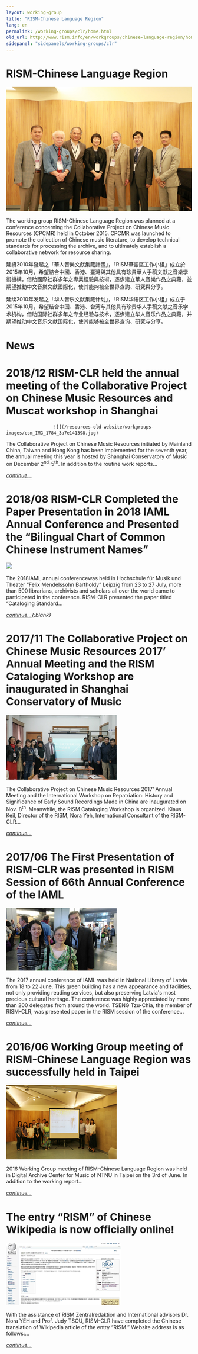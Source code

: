 ```yaml
---
layout: working-group
title: "RISM-Chinese Language Region"
lang: en
permalink: /working-groups/clr/home.html
old_url: http://www.rism.info/en/workgroups/chinese-language-region/home.html
sidepanel: "sidepanels/working-groups/clr"
---
```


# RISM-Chinese Language Region

 ![](/resources-old-website/workgroups-images/csm_image1198_2397dcfa97.jpg "image1198")



The working group RISM-Chinese Language Region was planned at a conference concerning the Collaborative Project on Chinese Music Resources (CPCMR) held in October 2015. CPCMR was launched to promote the collection of Chinese music literature, to develop technical standards for processing the archive, and to ultimately establish a collaborative network for resource sharing.

延續2010年發起之「華人音樂文獻集藏計畫」，「RISM華語區工作小組」成立於2015年10月，希望結合中國、香港、臺灣與其他具有珍貴華人手稿文獻之音樂學術機構，借助國際社群多年之專業經驗與技術，逐步建立華人音樂作品之典藏，並期望推動中文音樂文獻國際化，使其能夠被全世界查詢、研究與分享。

延续2010年发起之「华人音乐文献集藏计划」，「RISM华语区工作小组」成立于2015年10月，希望结合中国、香港、台湾与其他具有珍贵华人手稿文献之音乐学术机构，借助国际社群多年之专业经验与技术，逐步建立华人音乐作品之典藏，并期望推动中文音乐文献国际化，使其能够被全世界查询、研究与分享。

# News

# 2018/12 RISM-CLR held the annual meeting of the Collaborative Project on Chinese Music Resources and Muscat workshop in Shanghai

                      ![](/resources-old-website/workgroups-images/csm_IMG_1784_3a7e141398.jpg)

The Collaborative Project on Chinese Music Resources initiated by Mainland China, Taiwan and Hong Kong has been implemented for the seventh year, the annual meeting this year is hosted by Shanghai Conservatory of Music on December 2<sup>nd</sup>-5<sup>th</sup>. In addition to the routine work reports...

_[continue...](/en/workgroups/chinese-language-region/news/201812-rism-clr-held-the-annual-meeting.html "Opens internal link in current window")_







# 2018/08 RISM-CLR Completed the Paper Presentation in 2018 IAML Annual Conference and Presented the “Bilingual Chart of Common Chinese Instrument Names”

 ![](/resources-old-website/workgroups-images/201808_RISM-CLR_300px.JPG)

The 2018IAML annual conferencewas held in Hochschule für Musik und Theater “Felix Mendelssohn Bartholdy” Leipzig from 23 to 27 July, more than 500 librarians, archivists and scholars all over the world came to participated in the conference. RISM-CLR presented the paper titled “Cataloging Standard...

_[continue...](/en/workgroups/chinese-language-region/news/201808-rism-clr-completed-the-paper-presentation-in-2018-iaml-annual-conference-and-presented-the-bilingual-chart-of-common-chinese-instrument-names.html){:blank}_







# 2017/11 The Collaborative Project on Chinese Music Resources 2017’ Annual Meeting and the RISM Cataloging Workshop are inaugurated in Shanghai Conservatory of Music

 ![](/resources-old-website/workgroups-images/csm_DSC00327_3db68264d0.jpg "DSC00327")

The Collaborative Project on Chinese Music Resources 2017’ Annual Meeting and the International Workshop on Repatriation: History and Significance of Early Sound Recordings Made in China are inaugurated on Nov. 8<sup>th</sup>. Meanwhile, the RISM Cataloging Workshop is organized. Klaus Keil, Director of the RISM, Nora Yeh, International Consultant of the RISM-CLR...

_[continue...](/en/workgroups/chinese-language-region/news/201711-shanghai-meeting.html "Opens internal link in current window")_







# 2017/06 The First Presentation of RISM-CLR was presented in RISM Session of 66th Annual Conference of the IAML

 ![](/resources-old-website/workgroups-images/csm_IMG_4332_42798fb1da.jpg "IMG 4332")

The 2017 annual conference of IAML was held in National Library of Latvia from 18 to 22 June. This green building has a new appearance and facilities, not only providing reading services, but also preserving Latvia's most precious cultural heritage. The conference was highly appreciated by more than 200 delegates from around the world. TSENG Tzu-Chia, the member of RISM-CLR, was presented paper in the RISM session of the conference...

[_continue…_](/en/workgroups/chinese-language-region/news/201706-iaml-in-riga.html "Opens internal link in current window")







# 2016/06 Working Group meeting of RISM-Chinese Language Region was successfully held in Taipei

 ![](/resources-old-website/workgroups-images/csm_IMG_9272_525f86d45f.jpg "2016 Working Group meeting")

2016 Working Group meeting of RISM-Chinese Language Region was held in Digital Archive Center for Music of NTNU in Taipei on the 3rd of June. In addition to the working report...

_[continue...](/en/workgroups/chinese-language-region/news/201606-taipei-meeting.html "Opens internal link in current window")_











# The entry “RISM” of Chinese Wikipedia is now officially online!

 ![](/resources-old-website/workgroups-images/csm_03b86f6f-c52f-4887-95e9-9655330594d4_82a87487bb.jpg "Wiki-Chinese RISM")

With the assistance of RISM Zentralredaktion and International advisors Dr. Nora YEH and Prof. Judy TSOU, RISM-CLR have completed the Chinese translation of Wikipedia article of the entry “RISM.” Website address is as follows:...

_[continue...](/en/workgroups/chinese-language-region/news/201606-wiki.html "Opens internal link in current window")_
